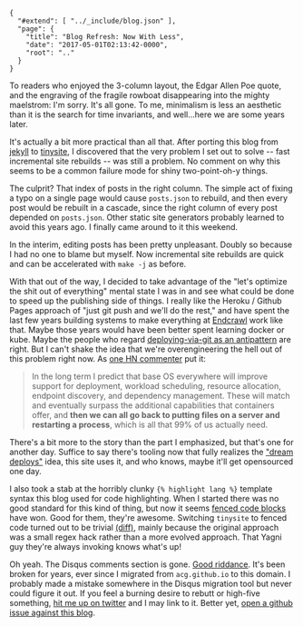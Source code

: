 
    {
      "#extend": [ "../_include/blog.json" ],
      "page": {
        "title": "Blog Refresh: Now With Less",
        "date": "2017-05-01T02:13:42-0000",
        "root": ".."
      }
    }

To readers who enjoyed the 3-column layout, the Edgar Allen Poe quote, and the engraving of the fragile rowboat disappearing into the mighty maelstrom: I'm sorry. It's all gone. To me, minimalism is less an aesthetic than it is the search for time invariants, and well...here we are some years later.

It's actually a bit more practical than all that. After porting this blog from [jekyll](https://jekyllrb.com/) to [tinysite](https://github.com/acg/tinysite), I discovered that the very problem I set out to solve -- fast incremental site rebuilds -- was still a problem. No comment on why this seems to be a common failure mode for shiny two-point-oh-y things.

The culprit? That index of posts in the right column. The simple act of fixing a typo on a single page would cause `posts.json` to rebuild, and then every post would be rebuilt in a cascade, since the right column of every post depended on `posts.json`. Other static site generators probably learned to avoid this years ago. I finally came around to it this weekend.

In the interim, editing posts has been pretty unpleasant. Doubly so because I had no one to blame but myself. Now incremental site rebuilds are quick and can be accelerated with `make -j` as before.

With that out of the way, I decided to take advantage of the "let's optimize the shit out of everything" mental state I was in and see what could be done to speed up the publishing side of things. I really like the Heroku / Github Pages approach of "just git push and we'll do the rest," and have spent the last few years building systems to make everything at [Endcrawl](https://endcrawl.com) work like that. Maybe those years would have been better spent learning docker or kube. Maybe the people who regard [deploying-via-git as an antipattern](https://news.ycombinator.com/item?id=5927843) are right. But I can't shake the idea that we're overengineering the hell out of this problem right now. As [one HN commenter](https://news.ycombinator.com/item?id=14216655) put it:

> In the long term I predict that base OS everywhere will improve support for deployment, workload scheduling, resource allocation, endpoint discovery, and dependency management. These will match and eventually surpass the additional capabilities that containers offer, and **then we can all go back to putting files on a server and restarting a process**, which is all that 99% of us actually need.

There's a bit more to the story than the part I emphasized, but that's one for another day. Suffice to say there's tooling now that fully realizes the ["dream deploys"](./dream-deploys-atomic-zero-downtime-deployments/) idea, this site uses it, and who knows, maybe it'll get opensourced one day.

I also took a stab at the horribly clunky `{% highlight lang %}` template syntax this blog used for code highlighting. When I started there was no good standard for this kind of thing, but now it seems [fenced code blocks](https://help.github.com/articles/creating-and-highlighting-code-blocks/) have won. Good for them, they're awesome. Switching `tinysite` to fenced code turned out to be trivial [(diff)](https://github.com/acg/tinysite/commit/d6ea6fe0bf58ef6a28776a7f4f0b622f8c47c747), mainly because the original approach was a small regex hack rather than a more evolved approach. That Yagni guy they're always invoking knows what's up!

Oh yeah. The Disqus comments section is gone. [Good riddance](http://donw.io/post/github-comments/). It's been broken for years, ever since I migrated from `acg.github.io` to this domain. I probably made a mistake somewhere in the Disqus migration tool but never could figure it out. If you feel a burning desire to rebutt or high-five something, [hit me up on twitter](https://twitter.com/alangrow) and I may link to it. Better yet, [open a github issue against this blog](https://github.com/acg/alangrow.com/issues/new).

